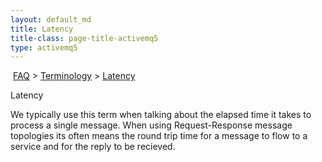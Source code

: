 ```yaml
---
layout: default_md
title: Latency 
title-class: page-title-activemq5
type: activemq5
---
```


 [FAQ](faq) > [Terminology](terminology) > [Latency](latency)


Latency

We typically use this term when talking about the elapsed time it takes to process a single message. When using Request-Response message topologies its often means the round trip time for a message to flow to a service and for the reply to be recieved.

